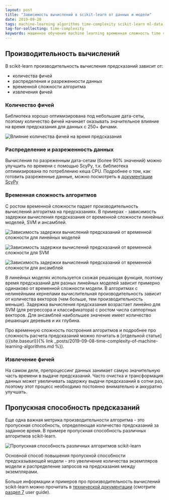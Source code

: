 ```yaml
---
layout: post
title: "Зависимость вычислений в scikit-learn от данных и модели"
date: 2019-09-28
tags: machine-learning algorithms time-complexity scikit-learn ml-data computation-performance
tag-for-sollecting: time-complexity
keywords: машинное обучение machine learning временная сложность time complexity алгоритмы scikit-learn производительность вычислений computation performance
---
```


## Производительность вычислений

В scikit-learn производительность вычисления предсказаний зависит от:

- количества фичей
- распределения и разреженности данных
- временной сложности алгоритма
- извлечения фичей

### Количество фичей

Библиотека хорошо оптимизирована под небольшие дата-сеты, поэтому количество фичей начинает оказывать значительное влияние на время предсказания для данных с 250+ фичами.

![Влияние количества фичей на время предсказания](../../../assets/img/280919-01.jpg "Влияние количества фичей на время предсказания")

### Распределение и разреженность данных

Вычисления по разреженным дата-сетам (более 90% значений) можно улучшить по времени с помощью ScyPy, т.к. библиотека оптимизирована по потреблению кеша CPU. Подробнее о том, как готовить разреженные данные, можно посмотреть в [документации ScyPy](https://docs.scipy.org/doc/scipy/reference/sparse.html)

### Временная сложность алгоритмов

С ростом временной сложности падает производительность вычислений алгоритма на предсказаниях. В примерах - зависимость задержки вычисления предсказания от временной сложности линейных моделей, SVM и ансамблей.

![Зависимость задержки вычислений предсказаний от временной сложности для линейных моделей](../../../assets/img/280919-02.jpg "Зависимость от временной сложности для линейных моделей")

![Зависимость задержки вычислений предсказаний от временной сложности для SVM](../../../assets/img/280919-03.jpg "Зависимость от временной сложности для SVM")

![Зависимость задержки вычислений предсказаний от временной сложности для ансамблей](../../../assets/img/280919-04.jpg "Зависимость от временной сложности для ансамблей")

В линейных моделях используется схожая решающая функция, поэтому время предсказаний для разных линейных моделей зависит примерно одинаково от временной сложности модели. В алгоритмах с нелинейными кернелами вычислительная производительность зависит от количества векторов (чем больше, тем производительность меньше). Задержка вычисления предсказания возрастает линейно для SVM (для регрессора и классификатора) с ростом числа саппортных векторов. Для ансамблей наибольшее значение имеет количество решающих деревьев и их глубина.

Про временную сложность построения алгоритмов и подробнее про сложность расчета предсказаний можно почитать в [отдельной статье]({{site.baseurl}}{% link _posts/2019-09-08-time-complexity-of-machine-learning-algorithms.md %}).

### Извлечение фичей

На самом деле, препроцессинг данных занимает самую значительную часть времени в выдаче предсказаний. Часто очистка и трансформация данных может увеличивать задержку выдачи предсказаний в сотни раз, поэтому этот процесс необходимо постоянно внимательно и аккуратно улучшать.

## Пропускная способность предсказаний

Еще одна важная метрика производительности алгоритма - это пропускная способность, определяющая количество предсказаний за заданное время. В примере пропускная способность различных алгоритмов scikit-learn.

![Пропускная способность различных алгоритмов scikit-learn](../../../assets/img/280919-05.jpg "Пропускная способность различных алгоритмов scikit-learn")

Основной способ повышения пропускной способности предсказывающей модели - это увеличение количества экземпляров модели и распределение запросов на предсказания между экземплярами.

Больше информации и примеров про производительность вычислений scikit-learn можно прочитать в [технической документации](https://scikit-learn.org/stable/documentation.html) (смотрите [раздел 7](https://scikit-learn.org/stable/modules/computing.html) user guide).
